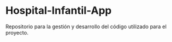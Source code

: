 # Hospital-Infantil-App

Repositorio para la gestión y desarrollo del código utilizado para el proyecto.
